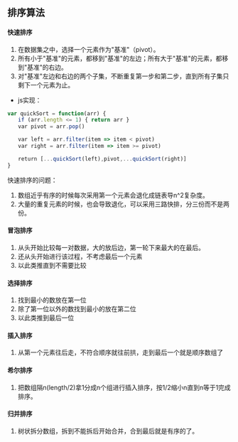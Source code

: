## 排序算法
#### 快速排序  
1. 在数据集之中，选择一个元素作为"基准"（pivot）。  
2. 所有小于"基准"的元素，都移到"基准"的左边；所有大于"基准"的元素，都移到"基准"的右边。  
3. 对"基准"左边和右边的两个子集，不断重复第一步和第二步，直到所有子集只剩下一个元素为止。  
- js实现：
```js
var quickSort = function(arr) {
　　if (arr.length <= 1) { return arr }
　　var pivot = arr.pop()

　　var left = arr.filter(item => item < pivot)
　　var right = arr.filter(item => item >= pivot)

　　return [...quickSort(left),pivot,...quickSort(right)]
}
```
快速排序的问题：
1. 数组近乎有序的时候每次采用第一个元素会退化成链表导n^2复杂度。
2. 大量的重复元素的时候，也会导致退化，可以采用三路快排，分三份而不是两份。
#### 冒泡排序
1. 从头开始比较每一对数据，大的放后边，第一轮下来最大的在最后。
2. 还从头开始进行该过程，不考虑最后一个元素
3. 以此类推直到不需要比较

#### 选择排序 
1. 找到最小的数放在第一位  
2. 除了第一位以外的数找到最小的放在第二位  
3. 以此类推到最后一位  
#### 插入排序
1. 从第一个元素往后走，不符合顺序就往前拱，走到最后一个就是顺序数组了

#### 希尔排序
1. 把数组隔n(length/2)拿1分成n个组进行插入排序，按1/2缩小n直到n等于1完成排序。

#### 归并排序
1. 树状拆分数组，拆到不能拆后开始合并，合到最后就是有序的了。


